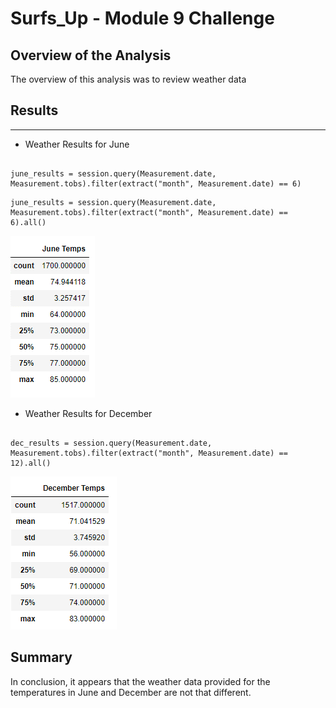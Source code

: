 # Surfs_Up - Module 9 Challenge

## Overview of the Analysis

The overview of this analysis was to review weather data 


## Results

*** 

* Weather Results for June

```

june_results = session.query(Measurement.date, Measurement.tobs).filter(extract("month", Measurement.date) == 6)

```

```
june_results = session.query(Measurement.date, Measurement.tobs).filter(extract("month", Measurement.date) == 6).all()

```

![June_Temps.png](June_Temps.png)


* Weather Results for December 

```

dec_results = session.query(Measurement.date, Measurement.tobs).filter(extract("month", Measurement.date) == 12).all()

```

![December_Temps.png](December_Temps.png)


## Summary

In conclusion, it appears that the weather data provided for the temperatures in June and December are not that different.  
